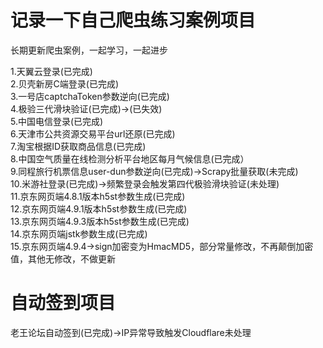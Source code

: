 # 记录一下自己爬虫练习案例项目

长期更新爬虫案例，一起学习，一起进步  
  
1.天翼云登录(已完成)  
2.贝壳新房C端登录(已完成)  
3.一号店captchaToken参数逆向(已完成)  
4.极验三代滑块验证(已完成)->(已失效)  
5.中国电信登录(已完成)  
6.天津市公共资源交易平台url还原(已完成)  
7.淘宝根据ID获取商品信息(已完成)  
8.中国空气质量在线检测分析平台地区每月气候信息(已完成）  
9.同程旅行机票信息user-dun参数逆向(已完成)->Scrapy批量获取(未完成)  
10.米游社登录(已完成)->频繁登录会触发第四代极验滑块验证(未处理)   
11.京东网页端4.8.1版本h5st参数生成(已完成)  
12.京东网页端4.9.1版本h5st参数生成(已完成)   
13.京东网页端4.9.3版本h5st参数生成(已完成)   
14.京东网页端jstk参数生成(已完成)   
15.京东网页端4.9.4->sign加密变为HmacMD5，部分常量修改，不再颠倒加密值，其他无修改，不做更新

# 自动签到项目

老王论坛自动签到(已完成)->IP异常导致触发Cloudflare未处理
